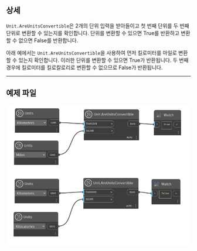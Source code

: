 ## 상세
`Unit.AreUnitsConvertible`은 2개의 단위 입력을 받아들이고 첫 번째 단위를 두 번째 단위로 변환할 수 있는지를 확인합니다. 단위를 변환할 수 있으면 True를 반환하고 변환할 수 없으면 False를 반환합니다.

아래 예에서는 `Unit.AreUnitsConvertible`을 사용하여 먼저 킬로미터를 마일로 변환할 수 있는지 확인합니다. 이러한 단위를 변환할 수 있으면 True가 반환됩니다. 두 번째 경우에 킬로미터를 킬로칼로리로 변환할 수 없으므로 False가 반환됩니다.
___
## 예제 파일

![Unit.AreUnitsConvertible](./DynamoUnits.Unit.AreUnitsConvertible_img.jpg)
